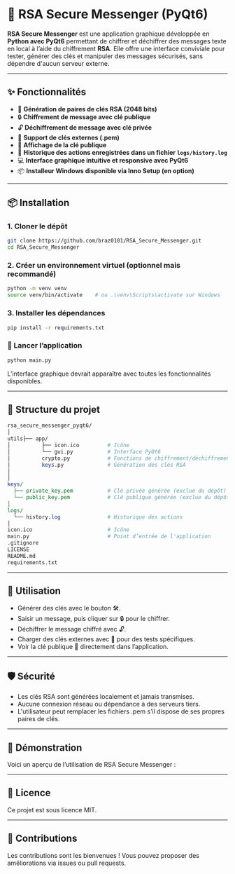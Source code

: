 
# 🔐 RSA Secure Messenger (PyQt6)

**RSA Secure Messenger** est une application graphique développée en **Python avec PyQt6** permettant de chiffrer et déchiffrer des messages texte en local à l’aide du chiffrement **RSA**. Elle offre une interface conviviale pour tester, générer des clés et manipuler des messages sécurisés, sans dépendre d'aucun serveur externe.

---

## ✨ Fonctionnalités

- 🔑 **Génération de paires de clés RSA (2048 bits)**
- 🔒 **Chiffrement de message avec clé publique**
- 🔓 **Déchiffrement de message avec clé privée**
- 📂 **Support de clés externes (.pem)**
- 📄 **Affichage de la clé publique**
- 🧾 **Historique des actions enregistrées dans un fichier `logs/history.log`**
- 💻 **Interface graphique intuitive et responsive avec PyQt6**
- 📦 **Installeur Windows disponible via Inno Setup (en option)**

---

## 📦 Installation

### 1. Cloner le dépôt

```bash
git clone https://github.com/braz0101/RSA_Secure_Messenger.git
cd RSA_Secure_Messenger
```

### 2. Créer un environnement virtuel (optionnel mais recommandé)

```bash
python -m venv venv
source venv/bin/activate    # ou .\venv\Scripts\activate sur Windows
```

### 3. Installer les dépendances

```bash
pip install -r requirements.txt
```

### 🚀 Lancer l’application

```bash
python main.py
```

L’interface graphique devrait apparaître avec toutes les fonctionnalités disponibles.

---

## 📁 Structure du projet
```perl
rsa_secure_messenger_pyqt6/
│
utils├── app/
│          ├── icon.ico         # Icône
│          └── gui.py           # Interface PyQt6
│          crypto.py            # Fonctions de chiffrement/déchiffrement
│          keys.py              # Génération des clés RSA
│
│
keys/
  ├── private_key.pem           # Clé privée générée (exclue du dépôt)
  └── public_key.pem            # Clé publique générée (exclue du dépôt)
│
logs/
  └── history.log               # Historique des actions
│
icon.ico                        # Icône
main.py                         # Point d’entrée de l'application
.gitignore
LICENSE
README.md
requirements.txt
```
---

## 📜 Utilisation

- Générer des clés avec le bouton 🛠.
- Saisir un message, puis cliquer sur 🔒 pour le chiffrer.
- Déchiffrer le message chiffré avec 🔓.
- Charger des clés externes avec 📂 pour des tests spécifiques.
- Voir la clé publique 🔑 directement dans l’application.

---

## 🛡️ Sécurité

- Les clés RSA sont générées localement et jamais transmises.
- Aucune connexion réseau ou dépendance à des serveurs tiers.
- L'utilisateur peut remplacer les fichiers .pem s’il dispose de ses propres paires de clés.

---
## 🧪 Démonstration

Voici un aperçu de l’utilisation de RSA Secure Messenger :



---

## 📄 Licence

Ce projet est sous licence MIT.

---

## 🤝 Contributions

Les contributions sont les bienvenues ! Vous pouvez proposer des améliorations via issues ou pull requests.
